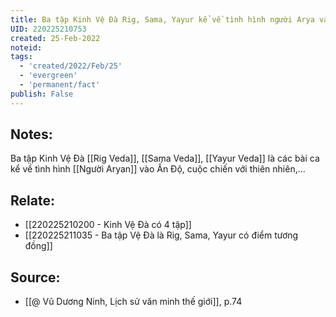 ```yaml
---
title: Ba tập Kinh Vệ Đà Rig, Sama, Yayur kể về tình hình người Arya vào Ấn Độ
UID: 220225210753
created: 25-Feb-2022
noteid:
tags:
  - 'created/2022/Feb/25'
  - 'evergreen'
  - 'permanent/fact'
publish: False
---
```

## Notes:
Ba tập Kinh Vệ Đà [[Rig Veda]], [[Sama Veda]], [[Yayur Veda]] là các bài ca kể về tình hình  [[Người Aryan]] vào Ấn Độ, cuộc chiến với thiên nhiên,...

## Relate:
- [[220225210200 - Kinh Vệ Đà có 4 tập]]
- [[220225211035 - Ba tập Vệ Đà là Rig, Sama, Yayur có điểm tương đồng]]

## Source:
- [[@ Vũ Dương Ninh, Lịch sử văn minh thế giới]], p.74




